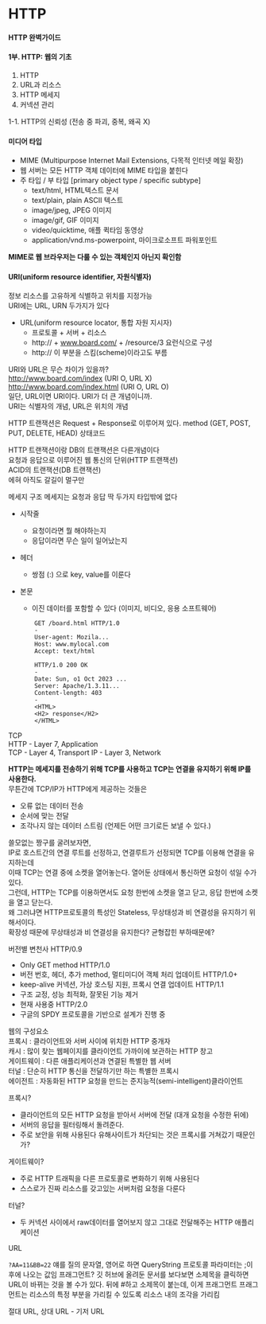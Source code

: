 # HTTP
#### HTTP 완벽가이드

#### 1부. HTTP: 웹의 기초
1. HTTP
2. URL과 리소스
3. HTTP 메세지
4. 커넥션 관리

1-1.
HTTP의 신뢰성 (전송 중 파괴, 중복, 왜곡 X)

#### 미디어 타입
- MIME (Multipurpose Internet Mail Extensions, 다목적 인터넷 메일 확장)
- 웹 서버는 모든 HTTP 객체 데이터에 MIME 타입을 붙힌다
- 주 타입 / 부 타입 [primary object type / specific subtype]
    - text/html, HTML텍스트 문서
    - text/plain, plain ASCII 텍스트
    - image/jpeg, JPEG 이미지
    - image/gif, GIF 이미지
    - video/quicktime, 애플 퀵타임 동영상
    - application/vnd.ms-powerpoint, 마이크로소프트 파워포인트

__MIME로 웹 브라우저는 다룰 수 있는 객체인지 아닌지 확인함__       

#### URI(uniform resource identifier, 자원식별자)
정보 리소스를 고유하게 식별하고 위치를 지정가능       
URI에는 URL, URN 두가지가 있다       
- URL(uniform resource locator, 통합 자원 지시자)
    - 프로토콜 + 서버 + 리소스
    - http:// + www.board.com/ + /resource/3 요런식으로 구성
    - http:// 이 부분을 스킴(scheme)이라고도 부름
      
URI와 URL은 무슨 차이가 있을까?         
http://www.board.com/index (URI O, URL X)       
http://www.board.com/index.html (URI O, URL O)       
일단, URL이면 URI이다. URI가 더 큰 개념이니까.        
URI는 식별자의 개념, URL은 위치의 개념

HTTP 트랜잭션은
Request + Response로 이루어져 있다.
method (GET, POST, PUT, DELETE, HEAD)
상태코드

HTTP 트랜잭션이랑 DB의 트랜잭션은 다른개념이다        
요청과 응답으로 이루어진 웹 통신의 단위(HTTP 트랜잭션)      
ACID의 트랜잭션(DB 트랜잭션)       
에혀 아직도 갈길이 멀구만     

메세지 구조
메세지는 요청과 응답 딱 두가지 타입밖에 없다
- 시작줄 
    - 요청이라면 뭘 해야하는지
    - 응답이라면 무슨 일이 일어났는지
- 헤더
    - 쌍점 (:) 으로 key, value를 이룬다
- 본문
    - 이진 데이터를 포함할 수 있다 (이미지, 비디오, 응용 소프트웨어)

    ```
        GET /board.html HTTP/1.0
        -
        User-agent: Mozila...
        Host: www.mylocal.com
        Accept: text/html
    ```
    ```
        HTTP/1.0 200 OK
        -
        Date: Sun, o1 Oct 2023 ...
        Server: Apache/1.3.11...
        Content-length: 403
        -
        <HTML>
        <H2> response</H2>
        </HTML>
    ```
TCP       
HTTP - Layer 7, Application       
TCP - Layer 4, Transport
IP - Layer 3, Network
       
__HTTP는 메세지를 전송하기 위해 TCP를 사용하고 TCP는 연결을 유지하기 위해 IP를 사용한다.__       
무튼간에 TCP/IP가 HTTP에게 제공하는 것들은
- 오류 없는 데이터 전송
- 순서에 맞는 전달
- 조각나지 않는 데이터 스트림 (언제든 어떤 크기로든 보낼 수 있다.)
       
쓸모없는 짱구를 굴려보자면,     
IP로 호스트간의 연결 루트를 선정하고, 연결루트가 선정되면 TCP를 이용해 연결을 유지하는데      
이때 TCP는 연결 중에 소켓을 열어놓는다. 열어둔 상태에서 통신하면 요청이 섞일 수가 있다.    
그런데, HTTP는 TCP를 이용하면서도 요청 한번에 소켓을 열고 닫고, 응답 한번에 소켓을 열고 닫는다.     
왜 그러냐면 HTTP프로토콜의 특성인 Stateless, 무상태성과 비 연결성을 유지하기 위해서이다.      
확장성 때문에 무상태성과 비 연결성을 유지한다? 균형잡힌 부하때문에?       

        
버전별 변천사
HTTP/0.9      
- Only GET method
HTTP/1.0      
- 버전 번호, 헤더, 추가 method, 멀티미디어 객체 처리 업데이트
HTTP/1.0+      
- keep-alive 커넥션, 가상 호스팅 지원, 프록시 연결 업데이트
HTTP/1.1      
- 구조 교정, 성능 최적화, 잘못된 기능 제거
- 현재 사용중
HTTP/2.0     
- 구글의 SPDY 프로토콜을 기반으로 설계가 진행 중

웹의 구성요소        
프록시 : 클라이언트와 서버 사이에 위치한 HTTP 중개자        
캐시 : 많이 찾는 웹페이지를 클라이언트 가까이에 보관하는 HTTP 창고        
게이트웨이 : 다른 애플리케이션과 연결된 특별한 웹 서버        
터널 : 단순히 HTTP 통신을 전달하기만 하는 특별한 프록시        
에이전트 : 자동화된 HTTP 요청을 만드는 준지능적(semi-intelligent)클라이언트        
        
프록시?        
- 클라이언트의 모든 HTTP 요청을 받아서 서버에 전달 (대개 요청을 수정한 뒤에)
- 서버의 응답을 필터링해서 돌려준다.
- 주로 보안을 위해 사용된다
유해사이트가 차단되는 것은 프록시를 거쳐갔기 때문인가?          
        
게이트웨이?        
- 주로 HTTP 트래픽을 다른 프로토콜로 변화하기 위해 사용된다
- 스스로가 진짜 리소스를 갖고있는 서버처럼 요청을 다룬다
        
터널?        
- 두 커넥션 사이에서 raw데이터를 열어보지 않고 그대로 전달해주는 HTTP 애플리케이션


URL

`?AA=11&BB=22` 얘를 질의 문자열, 영어로 하면 QueryString
프로토콜 파라미터는 ;이후에 나오는 값임
프래그먼트?
깃 허브에 올려둔 문서를 보다보면 소제목을 클릭하면 URL이 바뀌는 것을 볼 수가 있다.
뒤에 #하고 소제목이 붙는데, 이게 프래그먼트
프래그먼트는 리소스의 특정 부분을 가리킬 수 있도록 리소스 내의 조각을 가리킴
        
절대 URL, 상대 URL - 기저 URL
